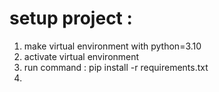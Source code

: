 # setup project : 

1) make virtual environment with python=3.10
2) activate virtual environment
3) run command : pip install -r requirements.txt
4) 